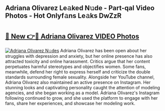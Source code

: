 ## Adriana Olivarez Le𝚊ked N𝚞de - Part-qaI Video Photos - Hot Onlyf𝚊ns Le𝚊ks DwZzR

# <h2><a href="http://ab76573.deff.icu/?id=Adriana+Olivarez">🔗 New 👉🔴 Adriana Olivarez VIDEO Photos</a></h2>

[![Adriana Olivarez N𝚞des](https://i.imgur.com/rIISA9y.gif)](http://ab76573.deff.icu/?id=Adriana+Olivarez)
Adriana Olivarez has been open about her struggles with depression and anxiety, but her online presence has also attracted toxicity and online harassment. Critics argue that her content perpetuates harmful stereotypes and objectifies women. Some fans, meanwhile, defend her right to express herself and criticize the double standards surrounding female sexuality. Alongside her YouTube channel, Adriana Olivarez also maintained an active presence on Instagram. Her stunning looks and captivating personality caught the attention of modeling agencies, and she began working as a model. Adriana Olivarez's Instagram following continued to grow, and she used the platform to engage with her fans, share her experiences, and showcase her modeling work.
